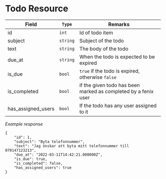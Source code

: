 # Todo Resource

| Field              | `Type`   | Remarks                                                      |
| ------------------ | -------- | ------------------------------------------------------------ |
| id                 | `int`    | Id of todo item                                              |
| subject            | `string` | Subject of the todo                                          |
| text               | `string` | The body of the todo                                         |
| due_at             | `string` | When the todo is expected to be expired                      |
| is_due             | `bool`   | `true` if the todo is expired, otherwise `false`             |
| is_completed       | `bool`   | if the given todo has been marked as completed by a fenix user |
| has_assigned_users | `bool`   | If the todo has any user assigned to it                      |

*Example response*

```
{
    "id": 1,
    "subject": "Byta telefonnummer",
    "text": "Jag önskar att byta mitt telefonnummer till 070147123213",
    "due_at": "2022-03-11T14:42:21.000000Z",
    "is_due": true,
    "is_completed": false,
    "has_assigned_users": true
}
```

